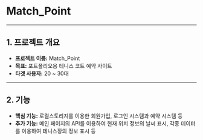 # Match_Point

---

## 1. 프로젝트 개요
- **프로젝트 이름:** Match_Point
- **목표:** 포트폴리오용 테니스 코트 예약 사이트
- **타겟 사용자:** 20 ~ 30대

---

## 2. 기능
- **핵심 기능:** 로컬스토리지를 이용한 회원가입, 로그인 시스템과 예약 시스템 등
- **추가 기능:** 메인 페이지의 API를 이용하여 현재 위치 정보의 날씨 표시, 각종 데이터를 이용하여 테니스장의 정보 표시 등
